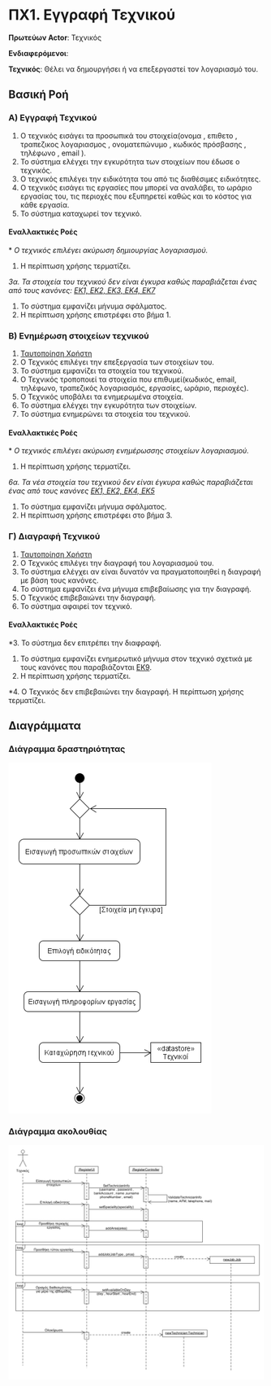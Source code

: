 # ΠΧ1. Εγγραφή Τεχνικού

**Πρωτεύων Actor**: Τεχνικός

**Ενδιαφερόμενοι**: 

**Τεχνικός**: Θέλει να δημουργήσει ή να επεξεργαστεί τον λογαριασμό του. 

## Βασική Ροή

### Α) Εγγραφή Τεχνικού
1. Ο τεχνικός εισάγει τα προσωπικά του στοιχεία(ονομα , επιθετο , τραπεζικος λογαριασμος , ονοματεπώνυμο , κωδικός πρόσβασης , τηλέφωνο , email ).
2. Το σύστημα ελέγχει την εγκυρότητα των στοιχείων που έδωσε ο τεχνικός.
3. Ο τεχνικός επιλέγει την ειδικότητα του από τις διαθέσιμες ειδικότητες.
4. Ο τεχνικός εισάγει τις εργασίες που μπορεί να αναλάβει, το ωράριο εργασίας του, τις περιοχές που εξυπηρετεί καθώς και το κόστος για κάθε εργασία.
5. Το σύστημα καταχωρεί τον τεχνικό.

#### Εναλλακτικές Ροές

\* *Ο τεχνικός επιλέγει ακύρωση δημιουργίας λογαριασμού.*
1. Η περίπτωση χρήσης τερματίζει.

*3α. Τα στοιχεία του τεχνικού δεν είναι έγκυρα καθώς παραβιάζεται ένας από τους κανόνες: [ΕΚ1, EK2, EK3, ΕΚ4, ΕΚ7](../README.md#business-rules#)*
1. Το σύστημα εμφανίζει μήνυμα σφάλματος.
2. Η περίπτωση χρήσης επιστρέφει στο βήμα 1.

### Β) Ενημέρωση στοιχείων τεχνικού
1. [Ταυτοποίηση Χρήστη](uc8-validate-user.md)
2. Ο Τεχνικός επιλέγει την επεξεργασία των στοιχείων του.
3. Το σύστημα εμφανίζει τα στοιχεία του τεχνικού.
4. Ο Τεχνικός τροποποιεί τα στοιχεία που επιθυμεί(κωδικός, email, τηλέφωνο, τραπεζικός λογαριασμός, εργασίες, ωράριο, περιοχές).
5. Ο Τεχνικός υποβάλει τα ενημερωμένα στοιχεία.
6. Το σύστημα ελέγχει την εγκυρότητα των στοιχείων.
7. Το σύστημα ενημερώνει τα στοιχεία του τεχνικού.

#### Εναλλακτικές Ροές

\* *Ο τεχνικός επιλέγει ακύρωση ενημέρωσσης στοιχείων λογαριασμού.*
1. Η περίπτωση χρήσης τερματίζει.

*6α. Τα νέα στοιχεία του τεχνικού δεν είναι έγκυρα καθώς παραβιάζεται ένας από τους κανόνες [ΕΚ1, EK2, EK4, ΕΚ5](../README.md#business-rules#)*
1. Το σύστημα εμφανίζει μήνυμα σφάλματος.
2. Η περίπτωση χρήσης επιστρέφει στο βήμα 3.

### Γ) Διαγραφή Τεχνικού
1. [Ταυτοποίηση Χρήστη](uc8-validate-user.md)
2. Ο Τεχνικός επιλέγει την διαγραφή του λογαριασμού του.
3. Το σύστημα ελέγχει αν είναι δυνατόν να πραγματοποιηθεί η διαγραφή με βάση τους κανόνες.
4. Το σύστημα εμφανίζει ένα μήνυμα επιβεβαίωσης για την διαγραφή.
5. Ο Τεχνικός επιβεβαιώνει την διαγραφή.
6. Το σύστημα αφαιρεί τον τεχνικό.

#### Εναλλακτικές Ροές
*3. Το σύστημα δεν επιτρέπει την διαφραφή.
1. Το σύστημα εμφανίζει ενημερωτικό μήνυμα στον τεχνικό σχετικά με τους κανόνες που παραβιάζονται [ΕΚ9](../README.md#business-rules#).
2. Η περίπτωση χρήσης τερματίζει.

*4. Ο Τεχνικός δεν επιβεβαιώνει την διαγραφή.
Η περίπτωση χρήσης τερματίζει.

## Διαγράμματα

### Διάγραμμα δραστηριότητας

![Activity diagram](diagrams/uc1-activity.png)

### Διάγραμμα ακολουθίας 

![Sequence diagram](diagrams/sq1-tech-reg.png)
